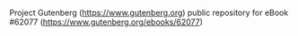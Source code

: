 Project Gutenberg (https://www.gutenberg.org) public repository for eBook #62077 (https://www.gutenberg.org/ebooks/62077)
